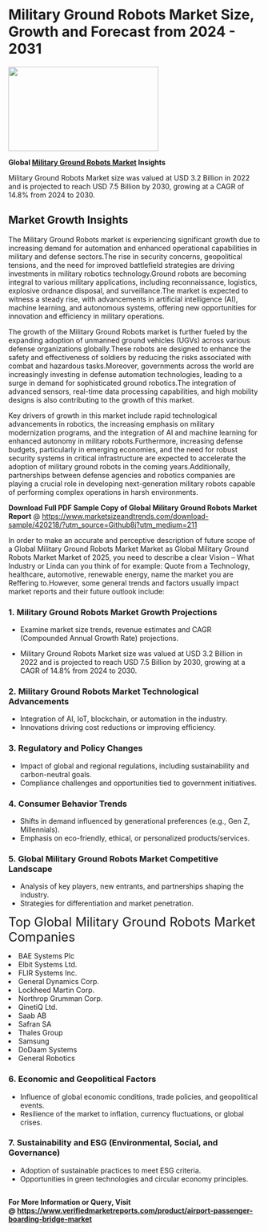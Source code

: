 <H1>Military Ground Robots Market Size, Growth and Forecast from 2024 - 2031</H1><img class="aligncenter size-medium wp-image-584254" src="https://thirdeyenews.in/wp-content/uploads/2024/09/Global-Market-Research-300x168.jpeg" alt="" width="300" height="168" /><p><strong>Global&nbsp;<a href="https://www.marketsizeandtrends.com/download-sample/420218/?utm_source=Github8j?utm_medium=211">Military Ground Robots Market</a> Insights</strong></p><p>Military Ground Robots Market size was valued at USD 3.2 Billion in 2022 and is projected to reach USD 7.5 Billion by 2030, growing at a CAGR of 14.8% from 2024 to 2030.</p><p><h2>Market Growth Insights</h2> <p>The Military Ground Robots market is experiencing significant growth due to increasing demand for automation and enhanced operational capabilities in military and defense sectors.The rise in security concerns, geopolitical tensions, and the need for improved battlefield strategies are driving investments in military robotics technology.Ground robots are becoming integral to various military applications, including reconnaissance, logistics, explosive ordnance disposal, and surveillance.The market is expected to witness a steady rise, with advancements in artificial intelligence (AI), machine learning, and autonomous systems, offering new opportunities for innovation and efficiency in military operations.</p> <p>The growth of the Military Ground Robots market is further fueled by the expanding adoption of unmanned ground vehicles (UGVs) across various defense organizations globally.These robots are designed to enhance the safety and effectiveness of soldiers by reducing the risks associated with combat and hazardous tasks.Moreover, governments across the world are increasingly investing in defense automation technologies, leading to a surge in demand for sophisticated ground robotics.The integration of advanced sensors, real-time data processing capabilities, and high mobility designs is also contributing to the growth of this market.</p> <p>Key drivers of growth in this market include rapid technological advancements in robotics, the increasing emphasis on military modernization programs, and the integration of AI and machine learning for enhanced autonomy in military robots.Furthermore, increasing defense budgets, particularly in emerging economies, and the need for robust security systems in critical infrastructure are expected to accelerate the adoption of military ground robots in the coming years.Additionally, partnerships between defense agencies and robotics companies are playing a crucial role in developing next-generation military robots capable of performing complex operations in harsh environments.</p> <p><span class=""><strong>Download Full PDF Sample Copy of Global Military Ground Robots Market Report</strong> @ <a href="https://www.marketsizeandtrends.com/download-sample/420218/?utm_source=Github8j?utm_medium=211" target="_blank">https://www.marketsizeandtrends.com/download-sample/420218/?utm_source=Github8j?utm_medium=211</a></span></p><p>In order to make an accurate and perceptive description of future scope of a Global&nbsp;Military Ground Robots Market Market as Global&nbsp;Military Ground Robots Market Market of 2025, you need to describe a clear Vision &ndash; What Industry or Linda can you think of for example: Quote from a Technology, healthcare, automotive, renewable energy, name the market you are Reffering to.However, some general trends and factors usually impact market reports and their future outlook include:</p><h3>1.&nbsp;<strong>Military Ground Robots Market Growth Projections</strong></h3><ul><li>Examine market size trends, revenue estimates and CAGR (Compounded Annual Growth Rate) projections.</li><li><p>Military Ground Robots Market size was valued at USD 3.2 Billion in 2022 and is projected to reach USD 7.5 Billion by 2030, growing at a CAGR of 14.8% from 2024 to 2030.</p></li></ul><h3>2.&nbsp;<strong>Military Ground Robots Market Technological Advancements</strong></h3><ul><li>Integration of AI, IoT, blockchain, or automation in the industry.</li><li>Innovations driving cost reductions or improving efficiency.</li></ul><h3>3.&nbsp;<strong>Regulatory and Policy Changes</strong></h3><ul><li>Impact of global and regional regulations, including sustainability and carbon-neutral goals.</li><li>Compliance challenges and opportunities tied to government initiatives.</li></ul><h3>4.&nbsp;<strong>Consumer Behavior Trends</strong></h3><ul><li>Shifts in demand influenced by generational preferences (e.g., Gen Z, Millennials).</li><li>Emphasis on eco-friendly, ethical, or personalized products/services.</li></ul><h3>5.&nbsp;<strong>Global Military Ground Robots Market Competitive Landscape</strong></h3><ul><li>Analysis of key players, new entrants, and partnerships shaping the industry.</li><li>Strategies for differentiation and market penetration.</li></ul><p data-pm-slice="1 1 []"><span style="color: inherit; font-family: inherit; font-size: 25px;">Top Global Military Ground Robots Market Companies</span></p><div class="" data-test-id=""><p><li>BAE Systems Plc</li><li> Elbit Systems Ltd.</li><li> FLIR Systems Inc.</li><li> General Dynamics Corp.</li><li> Lockheed Martin Corp.</li><li> Northrop Grumman Corp.</li><li> QinetiQ Ltd.</li><li> Saab AB</li><li> Safran SA</li><li> Thales Group</li><li> Samsung</li><li> DoDaam Systems</li><li> General Robotics</li></p></div><h3>6.&nbsp;<strong>Economic and Geopolitical Factors</strong></h3><ul><li>Influence of global economic conditions, trade policies, and geopolitical events.</li><li>Resilience of the market to inflation, currency fluctuations, or global crises.</li></ul><h3>7.&nbsp;<strong>Sustainability and ESG (Environmental, Social, and Governance)</strong></h3><ul><li>Adoption of sustainable practices to meet ESG criteria.</li><li>Opportunities in green technologies and circular economy principles.</li></ul><h2><strong style="font-size: 14px;">For More Information or Query, Visit @&nbsp;</strong><a style="background-color: #ffffff; font-size: 14px;" href="https://www.marketsizeandtrends.com/report/military-ground-robots-market/" target="_blank">https://www.verifiedmarketreports.com/product/airport-passenger-boarding-bridge-market</a></h2>
